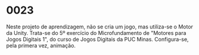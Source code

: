 # 0023
Neste projeto de aprendizagem, não se cria um jogo, mas utiliza-se o Motor da Unity. Trata-se do 5º exercício do Microfundamento de "Motores para Jogos Digitais 1", do curso de Jogos Digitais da PUC Minas. Configura-se, pela primera vez, animação.
